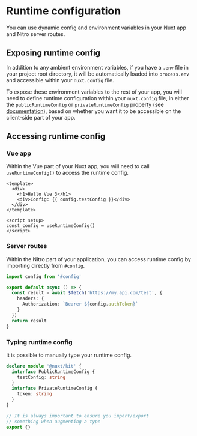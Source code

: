 # Runtime configuration

You can use dynamic config and environment variables in your Nuxt app and Nitro server routes.

## Exposing runtime config

In addition to any ambient environment variables, if you have a `.env` file in your project root directory, it will be automatically loaded into `process.env` and accessible within your `nuxt.config` file.

To expose these environment variables to the rest of your app, you will need to define runtime configuration within your `nuxt.config` file, in either the `publicRuntimeConfig` or `privateRuntimeConfig` property (see [documentation](/docs/directory-structure/nuxt.config#privateruntimeconfig)), based on whether you want it to be accessible on the client-side part of your app.

## Accessing runtime config

### Vue app

Within the Vue part of your Nuxt app, you will need to call `useRuntimeConfig()` to access the runtime config.

```vue
<template>
  <div>
    <h1>Hello Vue 3</h1>
    <div>Config: {{ config.testConfig }}</div>
  </div>
</template>

<script setup>
const config = useRuntimeConfig()
</script>
```

### Server routes

Within the Nitro part of your application, you can access runtime config by importing directly from `#config`.

```ts
import config from '#config'

export default async () => {
  const result = await $fetch('https://my.api.com/test', {
    headers: {
      Authorization: `Bearer ${config.authToken}`
    }
  })
  return result
}
```

### Typing runtime config

It is possible to manually type your runtime config.

```ts [index.d.ts]
declare module '@nuxt/kit' {
  interface PublicRuntimeConfig {
    testConfig: string
  }
  interface PrivateRuntimeConfig {
    token: string
  }
}

// It is always important to ensure you import/export
// something when augmenting a type
export {}
```
